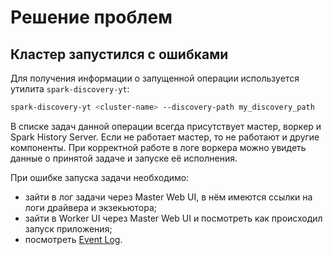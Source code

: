 
# Решение проблем

## Кластер запустился с ошибками

Для получения информации о запущенной операции используется утилита `spark-discovery-yt`:

```bash
spark-discovery-yt <cluster-name> --discovery-path my_discovery_path
```
В списке задач данной операции всегда присутствует мастер, воркер и Spark History Server. Если не работает мастер, то не работают и другие компоненты. При корректной работе в логе воркера можно увидеть данные о принятой задаче и запуске её исполнения.

При ошибке запуска задачи необходимо:
- зайти в лог задачи через Master Web UI, в нём имеются ссылки на логи драйвера и экзекьютора;
- зайти в Worker UI через Master Web UI и посмотреть как происходил запуск приложения;
- посмотреть [Event Log](logs.md).


